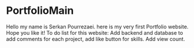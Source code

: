 # PortfolioMain
Hello my name is Serkan Pourrezaei. here is my very first Portfolio website. Hope you like it! 
To do list for this website:
Add backend and database to add comments for each project, add like button for skills. Add view count.
